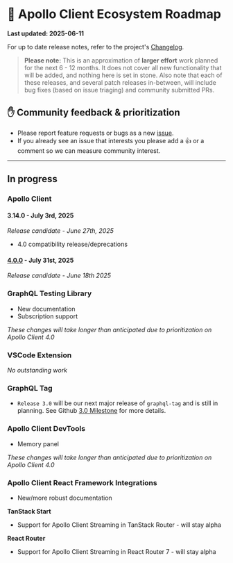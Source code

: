 # 🔮 Apollo Client Ecosystem Roadmap

**Last updated: 2025-06-11**

For up to date release notes, refer to the project's [Changelog](https://github.com/apollographql/apollo-client/blob/main/CHANGELOG.md).

> **Please note:** This is an approximation of **larger effort** work planned for the next 6 - 12 months. It does not cover all new functionality that will be added, and nothing here is set in stone. Also note that each of these releases, and several patch releases in-between, will include bug fixes (based on issue triaging) and community submitted PRs.

## ✋ Community feedback & prioritization

- Please report feature requests or bugs as a new [issue](https://github.com/apollographql/apollo-client/issues/new/choose).
- If you already see an issue that interests you please add a 👍 or a comment so we can measure community interest.

---

## In progress

### Apollo Client

#### 3.14.0 - July 3rd, 2025
_Release candidate - June 27th, 2025_

- 4.0 compatibility release/deprecations

#### [4.0.0](https://github.com/apollographql/apollo-client/milestone/31) - July 31st, 2025
_Release candidate - June 18th 2025_

### GraphQL Testing Library

- New documentation
- Subscription support

_These changes will take longer than anticipated due to prioritization on Apollo Client 4.0_

### VSCode Extension

_No outstanding work_

### GraphQL Tag

- `Release 3.0` will be our next major release of `graphql-tag` and is still in planning. See Github [3.0 Milestone](https://github.com/apollographql/graphql-tag/milestone/3) for more details.

### Apollo Client DevTools

- Memory panel

_These changes will take longer than anticipated due to prioritization on Apollo Client 4.0_

### Apollo Client React Framework Integrations

- New/more robust documentation

**TanStack Start**
- Support for Apollo Client Streaming in TanStack Router - will stay alpha

**React Router**
- Support for Apollo Client Streaming in React Router 7 - will stay alpha
